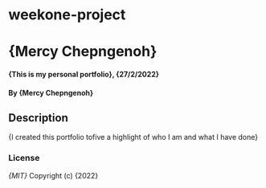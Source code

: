 # weekone-project
# {Mercy Chepngenoh}
#### {This is my personal portfolio}, {27/2/2022}
#### By **{Mercy Chepngenoh}**
## Description
{I created this portfolio tofive a highlight of who I am and what I have done}
### License
*{MIT}*
Copyright (c) {2022} 
  
